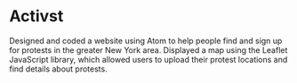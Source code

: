 # Activst
Designed and coded a website using Atom to help people find and sign up for protests in the greater New York area. Displayed a map using the Leaflet JavaScript library, which allowed users to upload their protest locations and find details about protests.
